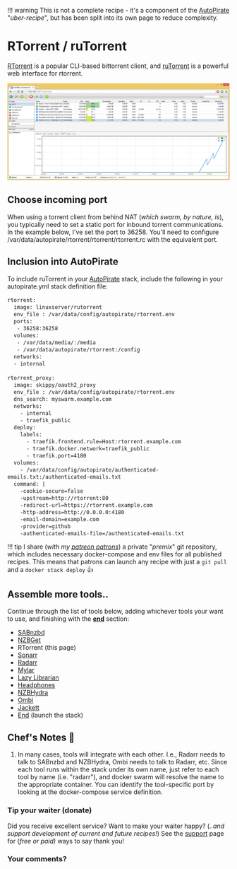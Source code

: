 !!! warning
    This is not a complete recipe - it's a component of the [AutoPirate](/recipies/autopirate/) "_uber-recipe_", but has been split into its own page to reduce complexity.

# RTorrent / ruTorrent

[RTorrent](http://rakshasa.github.io/rtorrent) is a popular CLI-based bittorrent client, and [ruTorrent](https://github.com/Novik/ruTorrent) is a powerful web interface for rtorrent.

![Rtorrent Screenshot](../../images/rtorrent.png)

## Choose incoming port

When using a torrent client from behind NAT (_which swarm, by nature, is_), you typically need to set a static port for inbound torrent communications. In the example below, I've set the port to 36258. You'll need to configure /var/data/autopirate/rtorrent/rtorrent/rtorrent.rc with the equivalent port.

## Inclusion into AutoPirate

To include ruTorrent in your [AutoPirate](/recipies/autopirate/) stack, include the following in your autopirate.yml stack definition file:

```
rtorrent:
  image: linuxserver/rutorrent
  env_file : /var/data/config/autopirate/rtorrent.env
  ports:
   - 36258:36258
  volumes:
   - /var/data/media/:/media
   - /var/data/autopirate/rtorrent:/config
  networks:
  - internal

rtorrent_proxy:
  image: skippy/oauth2_proxy
  env_file : /var/data/config/autopirate/rtorrent.env
  dns_search: myswarm.example.com
  networks:
    - internal
    - traefik_public
  deploy:
    labels:
      - traefik.frontend.rule=Host:rtorrent.example.com
      - traefik.docker.network=traefik_public
      - traefik.port=4180
  volumes:
    - /var/data/config/autopirate/authenticated-emails.txt:/authenticated-emails.txt
  command: |
    -cookie-secure=false
    -upstream=http://rtorrent:80
    -redirect-url=https://rtorrent.example.com
    -http-address=http://0.0.0.0:4180
    -email-domain=example.com
    -provider=github
    -authenticated-emails-file=/authenticated-emails.txt
```

!!! tip
        I share (_with my [patreon patrons](https://www.patreon.com/funkypenguin)_) a private "_premix_" git repository, which includes necessary docker-compose and env files for all published recipes. This means that patrons can launch any recipe with just a ```git pull``` and a ```docker stack deploy``` 👍


## Assemble more tools..

Continue through the list of tools below, adding whichever tools your want to use, and finishing with the **[end](/recipies/autopirate/end/)** section:

* [SABnzbd](/recipies/autopirate/sabnzbd.md)
* [NZBGet](/recipies/autopirate/nzbget.md)
* RTorrent (this page)
* [Sonarr](/recipies/autopirate/sonarr/)
* [Radarr](/recipies/autopirate/radarr/)
* [Mylar](/recipies/autopirate/mylar/)
* [Lazy Librarian](/recipies/autopirate/lazylibrarian/)
* [Headphones](/recipies/autopirate/headphones/)
* [NZBHydra](/recipies/autopirate/nzbhydra/)
* [Ombi](/recipies/autopirate/ombi/)
* [Jackett](/recipies/autopirate/jackett/)
* [End](/recipies/autopirate/end/) (launch the stack)


## Chef's Notes 📓

1. In many cases, tools will integrate with each other. I.e., Radarr needs to talk to SABnzbd and NZBHydra, Ombi needs to talk to Radarr, etc. Since each tool runs within the stack under its own name, just refer to each tool by name (i.e. "radarr"), and docker swarm will resolve the name to the appropriate container. You can identify the tool-specific port by looking at the docker-compose service definition.

### Tip your waiter (donate) 

Did you receive excellent service? Want to make your waiter happy? (_..and support development of current and future recipes!_) See the [support](/support/) page for (_free or paid)_ ways to say thank you! 

### Your comments? 
